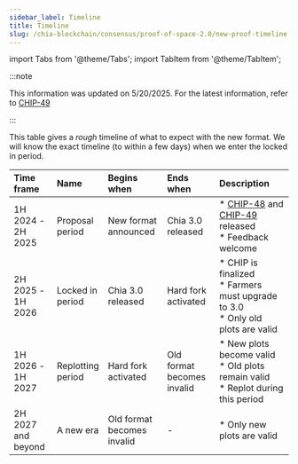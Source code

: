 ```yaml
---
sidebar_label: Timeline
title: Timeline
slug: /chia-blockchain/consensus/proof-of-space-2.0/new-proof-timeline
---
```


import Tabs from '@theme/Tabs';
import TabItem from '@theme/TabItem';

:::note

This information was updated on 5/20/2025.
For the latest information, refer to [CHIP-49](https://github.com/Chia-Network/chips/pull/161)

:::

This table gives a _rough_ timeline of what to expect with the new format. We will know the exact timeline (to within a few days) when we enter the locked in period.

| Time frame               | Name                    | Begins when                      | Ends when                        | Description                                                                                                                                                   |
| :----------------------- | :---------------------- | :------------------------------- | :------------------------------- | :------------------------------------------------------------------------------------------------------------------------------------------------------------ |
| 1H 2024 - <br/> 2H 2025  | Proposal <br/> period   | New format <br/> announced       | Chia 3.0 <br/> released          | \* [CHIP-48](https://github.com/Chia-Network/chips/pull/160) and [CHIP-49](https://github.com/Chia-Network/chips/pull/161) released <br/> \* Feedback welcome |
| 2H 2025 - <br/> 1H 2026  | Locked in <br/> period  | Chia 3.0 <br/> released          | Hard fork <br/> activated        | \* CHIP is finalized <br/> \* Farmers must upgrade to 3.0 <br/> \* Only old plots are valid                                                                   |
| 1H 2026 - <br/> 1H 2027  | Replotting <br/> period | Hard fork <br/> activated        | Old format <br/> becomes invalid | \* New plots become valid <br/> \* Old plots remain valid <br/> \* Replot during this period                                                                  |
| 2H 2027 <br/> and beyond | A new era               | Old format <br/> becomes invalid | -                                | \* Only new plots are valid                                                                                                                                   |

